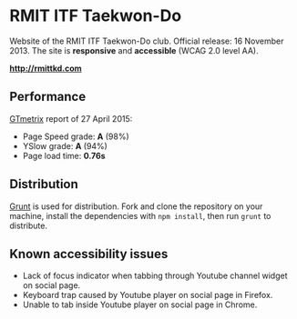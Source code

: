 RMIT ITF Taekwon-Do
===================
Website of the RMIT ITF Taekwon-Do club. Official release: 16 November 2013. The site is **responsive** and **accessible** (WCAG 2.0 level AA).

**http://rmittkd.com**

Performance
-----------
[GTmetrix](http://gtmetrix.com/) report of 27 April 2015:

- Page Speed grade: **A** (98%)
- YSlow grade: **A** (94%)
- Page load time: **0.76s**

Distribution
------------
[Grunt](http://gruntjs.com/) is used for distribution. Fork and clone the repository on your machine, install the dependencies with `npm install`, then run `grunt` to distribute.

Known accessibility issues
--------------------------
- Lack of focus indicator when tabbing through Youtube channel widget on social page.
- Keyboard trap caused by Youtube player on social page in Firefox.
- Unable to tab inside Youtube player on social page in Chrome.
